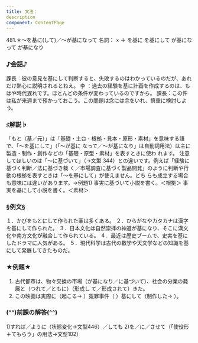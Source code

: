 ```yaml
---
title: 文法：
description
component: ContentPage
---
```



481.＊～を基に(して)／～が基になって
名詞： × ＋ を基に を基にして が基になって が基になり
### ♪会話♪
課長：彼の意見を基にして判断すると、失敗するのはわかっているのだが、あれだけ熱心に説明されるとねえ。 李 ：過去の経験を基に計画を作成するのは、もはや時代遅れです。ほとんどの条件が変わっているのですから。 課長：この件は私が来週まで預かっておこう。この問題は念には念をいれ、慎重に検討しよう。
### ♯解説♭
「もと（基／元）」は「基礎・土台・根拠・見本・原形・素材」を意味する語で、「～を基にして」（「～が基に なって／～が基になり」は自動詞用法）は主に製造・制作・創作などの「基礎・原型・素材」を表すときに使わ れます。
注意してほしいのは「～に基づいて」（→文型 344）との違いです。例えば「経験に基づく判断／法に基づき裁 く／市場調査に基づく製品開発」のように判断や行動の根拠を表すときは「～を基にして」が使えません。どち らも成立する場合も意味には違いがあります。→例題1)
事実に基づいて小説を書く。＜根拠＞ 事実を基にして小説を書く。＜素材＞
### §例文§
１．かびをもとにして作られた薬は多くある。
２．ひらがなやカタカナは漢字を基にして作られた。
３．日本文化は自然崇拝の神道が基になり、そこに漢文化や南方文化が融合して作られている。
４．最近は歴史ブームで、史実を基にしたドラマに人気がある。
５．現代科学は古代の数学や天文学などの知識を基にして発展してきたものだ。
### ★例題★
1) 古代都市は、物々交換の市場（が基になり／に基づいて）、社会の分業の発展と（つれて／ともに）（形成し
て／形成されて）きた。    
2) この映画は実際に（起こる→ ）冤罪事件（ ）基にして（制作した→ ）。
### (^^)前課の解答(^^)
1)すれば／ように（状態変化→文型446）／しても
2)を／に／させて（「使役形＋てもらう」の用法→文型102）
